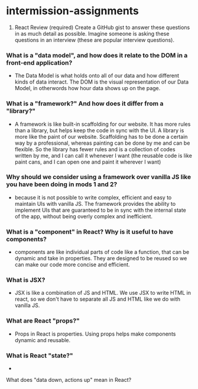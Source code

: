 # intermission-assignments

1. React Review (required)
Create a GitHub gist to answer these questions in as much detail as possible. Imagine someone is asking these questions in an interview (these are popular interview questions).

### What is a "data model", and how does it relate to the DOM in a front-end application?
- The Data Model is what holds onto all of our data and how different kinds of data interact. The DOM is the visual representation of our Data Model, in otherwords how hour data shows up on the page.

### What is a "framework?" And how does it differ from a "library?"
- A framework is like built-in scaffolding for our website. It has more rules than a library, but helps keep the code in sync with the UI. A library is more like the paint of our website. Scaffolding has to be done a certain way by a professional, whereas painting can be done by me and can be flexible. So the library has fewer rules and is a collection of codes written by me, and I can call it whenever I want (the reusable code is like paint cans, and I can open one and paint it wherever I want) 

### Why should we consider using a framework over vanilla JS like you have been doing in mods 1 and 2?
- because it is not possible to write complex, efficient and easy to maintain UIs with vanilla JS. The framework provides the ability to implement UIs that are guaranteed to be in sync with the internal state of the app, without being overly complex and inefficient. 

### What is a "component" in React? Why is it useful to have components?
- components are like individual parts of code like a function, that can be dynamic and take in properties. They are designed to be reused so we can make our code more concise and efficient. 

### What is JSX?
- JSX is like a combination of JS and HTML. We use JSX to write HTML in react, so we don't have to separate all JS and HTML like we do with vanilla JS.

### What are React "props?"
- Props in React is properties. Using props helps make components dynamic and reusable. 

### What is React "state?"
-

What does "data down, actions up" mean in React?
